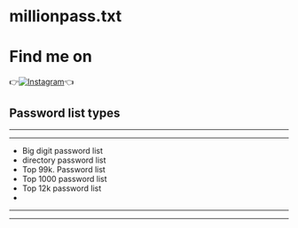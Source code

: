 # millionpass.txt


# Find me on 
👉[![Instagram](https://img.shields.io/badge/INSTAGRAM-FOLLOW-red?style=for-the-badge&logo=instagram)](https://www.instagram.com/shubhamgosainn/)👈


## Password list types
______________________________
______________________________
* Big digit password list
* directory password list
* Top  99k. Password list
* Top 1000  password list
* Top 12k   password list
*
______________________________
______________________________
